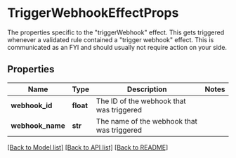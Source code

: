 # TriggerWebhookEffectProps

The properties specific to the \"triggerWebhook\" effect. This gets triggered whenever a validated rule contained a \"trigger webhook\" effect. This is communicated as an FYI and should usually not require action on your side.
## Properties
Name | Type | Description | Notes
------------ | ------------- | ------------- | -------------
**webhook_id** | **float** | The ID of the webhook that was triggered | 
**webhook_name** | **str** | The name of the webhook that was triggered | 

[[Back to Model list]](../README.md#documentation-for-models) [[Back to API list]](../README.md#documentation-for-api-endpoints) [[Back to README]](../README.md)


